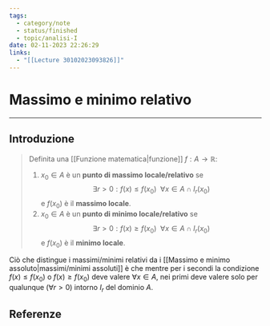 ```yaml
---
tags:
  - category/note
  - status/finished
  - topic/analisi-I
date: 02-11-2023 22:26:29
links:
  - "[[Lecture 30102023093826]]"
---
```

# Massimo e minimo relativo
---
## Introduzione
> Definita una [[Funzione matematica|funzione]] $f: A \to \mathbb{R}$:
> 1. $x_{0} \in A$ è un **punto di massimo locale/relativo** se
>    $$\exists r > 0 : f(x) \leq f(x_{0}) \ \ \forall x \in A \cap I_{r}(x_{0})$$
>    e $f(x_{0})$ è il **massimo locale**.
> 1. $x_{0} \in A$ è un **punto di minimo locale/relativo** se
>    $$\exists r > 0 : f(x) \geq f(x_{0}) \ \ \forall x \in A \cap I_{r}(x_{0})$$
>    e $f(x_{0})$ è il **minimo locale**.

Ciò che distingue i massimi/minimi relativi da i [[Massimo e minimo assoluto|massimi/minimi assoluti]] è che mentre per i secondi la condizione $f(x) \leq f(x_{0})$ o $f(x) \geq f(x_{0})$ deve valere $\forall x \in A$, nei primi deve valere solo per qualunque ($\forall r > 0$) intorno $I_{r}$ del dominio $A$.

## Referenze